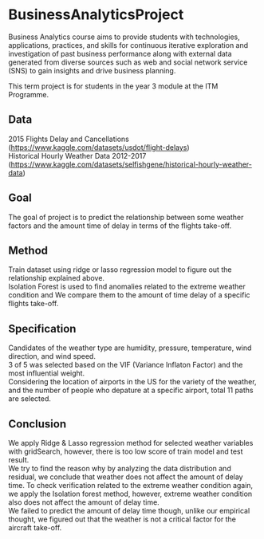 # BusinessAnalyticsProject
Business Analytics course aims to provide students with technologies, applications, practices, and skills for continuous iterative exploration and investigation of past business performance along with external data generated from diverse sources such as web and social network service (SNS) to gain insights and drive business planning.

This term project is for students in the year 3 module at the ITM Programme.

## Data
2015 Flights Delay and Cancellations (https://www.kaggle.com/datasets/usdot/flight-delays)  
Historical Hourly Weather Data 2012-2017 (https://www.kaggle.com/datasets/selfishgene/historical-hourly-weather-data)

## Goal
The goal of project is to predict the relationship between some weather factors and the amount time of delay in terms of the flights take-off.

## Method
Train dataset using ridge or lasso regression model to figure out the relationship explained above.  
Isolation Forest is used to find anomalies related to the extreme weather condition and We compare them to the amount of time delay of a specific flights take-off. 

## Specification
Candidates of the weather type are humidity, pressure, temperature, wind direction, and wind speed.  
3 of 5 was selected based on the VIF (Variance Inflaton Factor) and the most influential weight.  
Considering the location of airports in the US for the variety of the weather, and the number of people who depature at a specific airport, total 11 paths are selected.  

## Conclusion
We apply Ridge & Lasso regression method for selected weather variables with gridSearch, however, there is too low score of train model and test result.  
We try to find the reason why by analyzing the data distribution and residual, we conclude that weather does not affect the amount of delay time. To check verification related to the extreme weather condition again, we apply the Isolation forest method, however, extreme weather condition also does not affect the amount of delay time.  
We failed to predict the amount of delay time though, unlike our empirical thought, we figured out that the weather is not a critical factor for the aircraft take-off.
